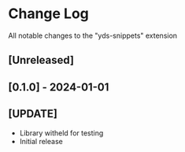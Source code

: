 # Change Log

All notable changes to the "yds-snippets" extension

## [Unreleased]

## [0.1.0] - 2024-01-01

## [UPDATE]

- Library witheld for testing
- Initial release
